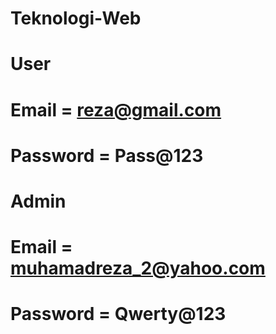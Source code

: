 # Teknologi-Web
# User
# Email = reza@gmail.com 
# Password = Pass@123
# Admin
# Email = muhamadreza_2@yahoo.com
# Password = Qwerty@123